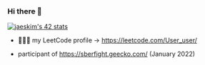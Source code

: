### Hi there 👋

<!--
**Anastasiiaq/anastasiiaq** is a ✨ _special_ ✨ repository because its `README.md` (this file) appears on your GitHub profile.

Here are some ideas to get you started:

- 🔭 I’m currently working on ...
- 🌱 I’m currently learning ...
- 👯 I’m looking to collaborate on ...
- 🤔 I’m looking for help with ...
- 💬 Ask me about ...
- 📫 How to reach me: ...
- 😄 Pronouns: ...
- ⚡ Fun fact: ...
-->


[![jaeskim's 42 stats](https://badge42.herokuapp.com/api/stats/tmillenn?privacyEmail=true)](https://github.com/JaeSeoKim/badge42)

- 👩🏼‍💻 my LeetCode profile -> https://leetcode.com/User_user/

- participant of https://sberfight.geecko.com/ (January 2022)

<!--
[![Anurag's GitHub stats](https://github-readme-stats.vercel.app/api?username=Anastasiiaq&count_private=true&show_icons=true&theme=dracula)](https://github.com/anuraghazra/github-readme-stats)

[![Top Langs](https://github-readme-stats.vercel.app/api/top-langs/?username=Anastasiiaq)](https://github.com/anuraghazra/github-readme-stats)

-->
